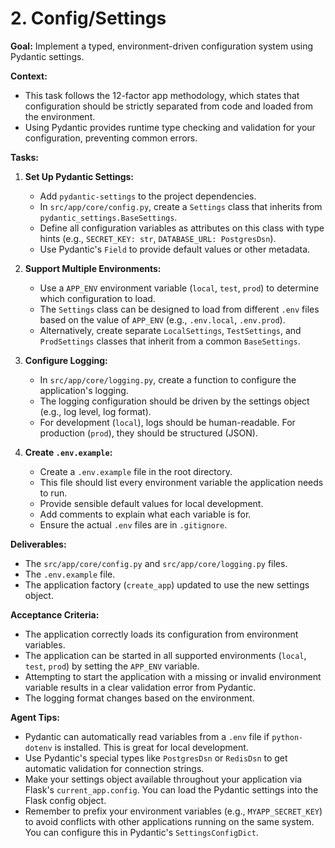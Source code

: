 # 2. Config/Settings

**Goal:** Implement a typed, environment-driven configuration system using Pydantic settings.

**Context:**
*   This task follows the 12-factor app methodology, which states that configuration should be strictly separated from code and loaded from the environment.
*   Using Pydantic provides runtime type checking and validation for your configuration, preventing common errors.

**Tasks:**

1.  **Set Up Pydantic Settings:**
    *   Add `pydantic-settings` to the project dependencies.
    *   In `src/app/core/config.py`, create a `Settings` class that inherits from `pydantic_settings.BaseSettings`.
    *   Define all configuration variables as attributes on this class with type hints (e.g., `SECRET_KEY: str`, `DATABASE_URL: PostgresDsn`).
    *   Use Pydantic's `Field` to provide default values or other metadata.

2.  **Support Multiple Environments:**
    *   Use a `APP_ENV` environment variable (`local`, `test`, `prod`) to determine which configuration to load.
    *   The `Settings` class can be designed to load from different `.env` files based on the value of `APP_ENV` (e.g., `.env.local`, `.env.prod`).
    *   Alternatively, create separate `LocalSettings`, `TestSettings`, and `ProdSettings` classes that inherit from a common `BaseSettings`.

3.  **Configure Logging:**
    *   In `src/app/core/logging.py`, create a function to configure the application's logging.
    *   The logging configuration should be driven by the settings object (e.g., log level, log format).
    *   For development (`local`), logs should be human-readable. For production (`prod`), they should be structured (JSON).

4.  **Create `.env.example`:**
    *   Create a `.env.example` file in the root directory.
    *   This file should list every environment variable the application needs to run.
    *   Provide sensible default values for local development.
    *   Add comments to explain what each variable is for.
    *   Ensure the actual `.env` files are in `.gitignore`.

**Deliverables:**
*   The `src/app/core/config.py` and `src/app/core/logging.py` files.
*   The `.env.example` file.
*   The application factory (`create_app`) updated to use the new settings object.

**Acceptance Criteria:**
*   The application correctly loads its configuration from environment variables.
*   The application can be started in all supported environments (`local`, `test`, `prod`) by setting the `APP_ENV` variable.
*   Attempting to start the application with a missing or invalid environment variable results in a clear validation error from Pydantic.
*   The logging format changes based on the environment.

**Agent Tips:**
*   Pydantic can automatically read variables from a `.env` file if `python-dotenv` is installed. This is great for local development.
*   Use Pydantic's special types like `PostgresDsn` or `RedisDsn` to get automatic validation for connection strings.
*   Make your settings object available throughout your application via Flask's `current_app.config`. You can load the Pydantic settings into the Flask config object.
*   Remember to prefix your environment variables (e.g., `MYAPP_SECRET_KEY`) to avoid conflicts with other applications running on the same system. You can configure this in Pydantic's `SettingsConfigDict`.
